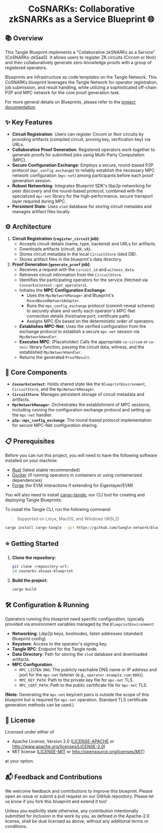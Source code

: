 # <h1 align="center">CoSNARKs: Collaborative zkSNARKs as a Service Blueprint 🌐</h1>

## 📚 Overview

This Tangle Blueprint implements a "Collaborative zkSNARKs as a Service" (CoSNARKs-zkSaaS). It allows users to register ZK circuits (Circom or Noir) and then collaboratively generate zero-knowledge proofs with a group of registered operators.

Blueprints are infrastructure as code templates on the Tangle Network. This CoSNARKs blueprint leverages the Tangle Network for operator registration, job submission, and result handling, while utilizing a sophisticated off-chain P2P and MPC network for the core proof generation task.

For more general details on Blueprints, please refer to the [project documentation](https://docs.tangle.tools/developers/blueprints/introduction).

## ✨ Key Features

- **Circuit Registration**: Users can register Circom or Noir circuits by providing artifacts (compiled circuit, proving key, verification key) via URLs.
- **Collaborative Proof Generation**: Registered operators work together to generate proofs for submitted jobs using Multi-Party Computation (MPC).
- **Secure Configuration Exchange**: Employs a secure, round-based P2P protocol (`mpc_config_exchange`) to reliably establish the necessary MPC network configuration (`mpc-net`) among participants before each proof generation session.
- **Robust Networking**: Integrates Blueprint SDK's libp2p networking for peer discovery and the round-based protocol, combined with the specialized `mpc-net` library for the high-performance, secure transport layer required during MPC.
- **Persistent State**: Uses `sled` database for storing circuit metadata and manages artifact files locally.

## ⚙️ Architecture

1.  **Circuit Registration (`register_circuit` job)**:
    - Accepts circuit details (name, type, backend) and URLs for artifacts.
    - Downloads artifacts (circuit, pk, vk).
    - Stores circuit metadata in the local `CircuitStore` (sled DB).
    - Stores artifact files in the blueprint's data directory.
2.  **Proof Generation (`generate_proof` job)**:
    - Receives a request with the `circuit_id` and `witness_data`.
    - Retrieves circuit information from the `CircuitStore`.
    - Identifies the participating operators for the service (fetched via `CosnarksContext::get_operators`).
    - Initiates the **MPC Configuration Exchange**:
      - Uses the `MpcNetworkManager` and Blueprint's `RoundBasedNetworkAdapter`.
      - Runs the `mpc_config_exchange` protocol (commit-reveal scheme) to securely share and verify each operator's MPC-Net connection details (hostname:port, certificate path).
      - Assigns MPC IDs based on the deterministic order of operators.
    - **Establishes MPC-Net**: Uses the verified configuration from the exchange protocol to establish a secure `mpc-net` session via `MpcNetworkHandler`.
    - **Executes MPC**: (Placeholder) Calls the appropriate `co-circom` or `co-noir` library function, passing the circuit data, witness, and the established `MpcNetworkHandler`.
    - Returns the generated `ProofResult`.

## 🧩 Core Components

- **`CosnarksContext`**: Holds shared state like the `BlueprintEnvironment`, `CircuitStore`, and the `MpcNetworkManager`.
- **`CircuitStore`**: Manages persistent storage of circuit metadata and artifacts.
- **`MpcNetworkManager`**: Orchestrates the establishment of MPC sessions, including running the configuration exchange protocol and setting up the `mpc-net` handler.
- **`p2p::mpc_config_exchange`**: The round-based protocol implementation for secure MPC-Net configuration sharing.

## 📋 Prerequisites

Before you can run this project, you will need to have the following software installed on your machine:

- [Rust](https://www.rust-lang.org/tools/install) (latest stable recommended)
- [Docker](https://docs.docker.com/get-docker/) (if running operators in containers or using containerized dependencies)
- [Forge](https://getfoundry.sh) (for EVM interactions if extending for Eigenlayer/EVM)

You will also need to install [cargo-tangle](https://crates.io/crates/cargo-tangle), our CLI tool for creating and deploying Tangle Blueprints:

To install the Tangle CLI, run the following command:

> Supported on Linux, MacOS, and Windows (WSL2)

```bash
cargo install cargo-tangle --git https://github.com/tangle-network/blueprint --force
```

## ⭐ Getting Started

1.  **Clone the repository:**
    ```sh
    git clone <repository-url>
    cd cosnarks-zksaas-blueprint
    ```
2.  **Build the project:**
    ```sh
    cargo build
    ```

## 🛠️ Configuration & Running

Operators running this blueprint need specific configuration, typically provided via environment variables managed by the `BlueprintEnvironment`:

- **Networking**: Libp2p keys, bootnodes, listen addresses (standard Blueprint config).
- **Keystore**: Access to the operator's signing key.
- **Tangle RPC**: Endpoint for the Tangle node.
- **Data Directory**: Path for storing the `sled` database and downloaded artifacts.
- **MPC Configuration**:
  - `MPC_LISTEN_DNS`: The publicly reachable DNS name or IP address and port for the `mpc-net` listener (e.g., `operator.example.com:9001`).
  - `MPC_KEY_PATH`: Path to the private key file for `mpc-net` TLS.
  - `MPC_CERT_PATH`: Path to the public certificate file for `mpc-net` TLS.

**(Note:** Generating the `mpc-net` key/cert pairs is outside the scope of this blueprint but is required for `mpc-net` operation. Standard TLS certificate generation methods can be used.)

## 📜 License

Licensed under either of

- Apache License, Version 2.0
  ([LICENSE-APACHE](LICENSE-APACHE) or http://www.apache.org/licenses/LICENSE-2.0)
- MIT license
  ([LICENSE-MIT](LICENSE-MIT) or http://opensource.org/licenses/MIT)

at your option.

## 📬 Feedback and Contributions

We welcome feedback and contributions to improve this blueprint.
Please open an issue or submit a pull request on our GitHub repository.
Please let us know if you fork this blueprint and extend it too!

Unless you explicitly state otherwise, any contribution intentionally submitted
for inclusion in the work by you, as defined in the Apache-2.0 license, shall be
dual licensed as above, without any additional terms or conditions.
